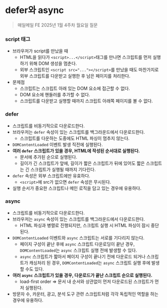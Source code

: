 # defer와 async

> 매일메일 FE 2025년 1월 4주차 월요일 질문

### script 태그
- 브라우저가 script를 만났을 때
    - HTML을 읽다가 `<script>...</script>`태그를 만나면 스크립트를 먼저 실행하기 위해 DOM 생성을 멈춘다.
    - 외부 스크립트인 `<script src="..."></script>`를 만났을 때도 마찬가지로 외부 스크립트를 다운받고 실행한 후 남은 페이지를 처리한다.
- 문제점
    - 스크립트는 스크립트 아래 있는 DOM 요소에 접근할 수 없다.
    - DOM 요소에 핸들러를 추가할 수 없다.
    - 스크립트를 다운받고 실행할 때까지 스크립트 아래쪽 페이지를 볼 수 없다.

### defer
- 스크립트를 비동기적으로 다운로드한다.
- 브라우저는 `defer` 속성이 있는 스크립트를 백그라운드에서 다운로드한다.
    - 스크립트를 다운하는 도중에도 HTML 파싱이 멈추지 않는다.
- `DOMContentLoaded` 이벤트 발생 직전에 실행된다.
- **여러 `defer` 스크립트가 있을 경우, HTML에 작성된 순서대로 실행된다.**
    - 문서에 추가된 순으로 실행된다.
    - 길이가 긴 스크립트가 앞에, 길이가 짧은 스크립트가 뒤에 있어도 짧은 스크립트는 긴 스크립트가 실행될 때까지 기다린다.
- `defer` 속성은 외부 스크립트에만 유효하다.
    - `<script>`에 src가 없으면 `defer` 속성은 무시된다.
- 실행 순서가 중요한 스크립트나 메인 로직을 담고 있는 경우에 유용하다.

### async
- 스크립트를 비동기적으로 다운로드한다.
- 브라우저는 `async` 속성이 있는 스크립트를 백그라운드에서 다운로드한다.
    - HTML 파싱과 병렬로 진행되지만, 스크립트 실행 시 HTML 파싱이 잠시 중단된다.
- `DOMContentLoaded` 이벤트와 `async` 스크립트는 서로를 기다리지 않는다.
    - 페이지 구성이 끝난 후에 `async` 스크립트 다운로딩이 끝난 경우, `DOMContentLoaded`는 `async` 스크립트 실행 전에 발생할 수 있다.
    - `async` 스크립트가 짧아서 페이지 구성이 끝나기 전에 다운로드 되거나 스크립트가 캐싱처리 된 경우, `DOMContentLoaded`는 `async` 스크립트 실행 후에 발생할 수도 있다.
- **여러 `async` 스크립트가 있을 경우, 다운로드가 끝난 스크립트 순으로 실행된다.**
    - load-first order => 문서 내 순서와 상관없이 먼저 다운로드된 스크립트가 먼저 실행된다.
- 방문자 수, 카운터, 광고, 분석 도구 관련 스크립트처럼 각각 독립적인 역할을 하는 경우에 유용하다.